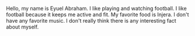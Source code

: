 Hello, my name is Eyuel Abraham. I like playing and watching football. I like football because it keeps me active and fit. My favorite food is Injera. I don't have any favorite music. I don't really think there is any interesting fact about myself.
